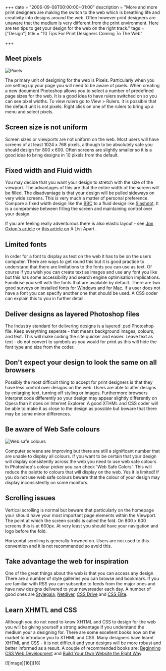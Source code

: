 +++
date = "2006-09-08T00:00:00+01:00"
description = "More and more print designers are making the switch to the web which is breathing life and creativity into designs around the web. Often however print designers are unaware that the medium is very different from the print environment. Here are ten tips to get your design for the web on the right track."
tags = ["Design"]
title = "10 Tips For Print Designers Coming To The Web"

+++

## Meet pixels

![Pixels][1]

The primary unit of designing for the web is Pixels. Particularly when you are setting up your page you will need to be aware of pixels. When creating a new document Photoshop allows you to select a number of predefined page sizes for the web. It is a good idea to have rulers switched on so you can see pixel widths. To view rulers go to View > Rulers. It is possible that the default unit is not pixels. Right click on one of the rulers to bring up a menu and select pixels. 

## Screen size is not uniform

Screen sizes or viewports are not uniform on the web. Most users will have screens of at least 1024 x 768 pixels, although to be absolutely safe you should design for 800 x 600. Often screens are slightly smaller so it is a good idea to bring designs in 10 pixels from the default. 

## Fixed width and Fluid width

You may decide that you want your design to stretch with the size of the viewport. The advantages of this are that the entire width of the screen will be filled. The disadvantage is that your design will be pulled sideways on very wide screens. This is very much a matter of personal preference. Compare a fixed width design like the [BBC][2] to a fluid design like [Slashdot][3]. It is a compromise between filling the screen and maintaining control over your design. 

If you are feeling really adventurous there is also elastic layout - see [Jon Oxton's article][4] or [this article on][5] A List Apart.

## Limited fonts 

In order for a font to display as text on the web it has to be on the users computer. There are ways to get round this but it is good practice to understand that there are limitations to the fonts you can use as text. Of course if you wish you can create text as images and use any font you like but this has some accessibility and search engine optimisation implications. Familirise yourself with the fonts that are available by default. There are two good surveys on installed fonts for [Windows][6] and for [Mac][7]. If a user does not have a font you can specify another one that should be used. A CSS coder can explain this to you in further detail. 

## Deliver designs as layered Photoshop files

The Industry standard for delivering designs is a layered .psd Photoshop file. Keep everything seperate - that means background images, colours, and text. This will make coding the site quicker and easier. Leave text as text - do not convert to symbols as you would for print as this will hide the font type and size from the coder. 

## Don't expect your design to look the same on all browsers

Possibly the most difficult thing to accept for print designers is that they have less control over designs on the web. Users are able to alter designs by enlarging text, turning off styling or images. Furthermore browsers interpret code differently so your design may appear slightly differently on Opera than it does on Internet Explorer. A good XTHML and CSS coder will be able to make it as close to the design as possible but beware that there may be some minor differences. 

## Be aware of Web Safe colours

![Web safe colours][8]

Computer screens are improving but there are still a significant number that are unable to display all colours. If you want to be certain that your design will display consistently across the web you need to use web safe colours. In Photoshop's colour picker you can check 'Web Safe Colors'. This will reduce the palette to colours that will display on the web. Yes it is limited! If you do not use web safe colours beware that the colour of your design may display inconsistently on some monitors. 

## Scrolling issues

Vertical scrolling is normal but beware that particularly on the homepage your should have your most important page elements within the Viewport. The point at which the screen scrolls is called the fold. On 800 x 600 screens this is at 600px. At very least you should have your navigation and logo before the fold. 

Horizontal scrolling is generally frowned on. Users are not used to this convention and it is not recommended so avoid this.

## Take advantage the web for inspiration

One of the great things about the web is that you can access any design. There are a number of style galleries you can browse and bookmark. If you are familiar with RSS you can subscribe to feeds from the major ones and have new designs delivered to your newsreader each day. A number of good ones are [Stylegala][9], [Netdiver][10], [CSS Drive][11] and [CSS Elite][12].

## Learn XHMTL and CSS

Although you do not need to know XHTML and CSS to design for the web you will be giving yourself a strong advantage if you understand the medium your a designing for. There are some excellent books now on the market to introduce you to XTHML and CSS. Many designers have learnt XHTML and CSS - it is not difficult and your designs will be more robust and better informed as a result. A couple of recommended books are: [Beginning CSS Web Development][13] and [Build Your Own Website the Right Way][14]. 

[![image][16]][16]

 [1]: /images/articles/pixels.png "Pixels"
 [2]: http://www.bbc.co.uk/
 [3]: http://www.slashdot.com/
 [4]: http://joshuaink.com/blog/282
 [5]: http://alistapart.com/articles/elastic/
 [6]: http://www.codestyle.org/css/font-family/sampler-WindowsResults.shtml
 [7]: http://www.codestyle.org/css/font-family/sampler-MacResults.shtml
 [8]: /images/articles/web_safe_colours.png "Web safe colours"
 [9]: http://www.stylegala.com/
 [10]: http://www.netdiver.net/
 [11]: http://www.cssdrive.com/
 [12]: http://www.csselite.com/
 [13]: http://www.csswebdevelopment.com/
 [14]: http://www.sitepoint.com/books/html1/
